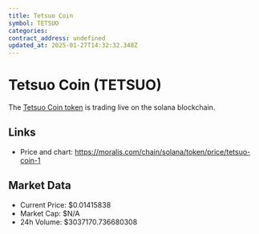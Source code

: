 ```yaml
---
title: Tetsuo Coin
symbol: TETSUO
categories: 
contract_address: undefined
updated_at: 2025-01-27T14:32:32.348Z
---
```


# Tetsuo Coin (TETSUO)
The [Tetsuo Coin token](https://moralis.com/chain/solana/token/price/tetsuo-coin-1) is trading live on the solana blockchain.

## Links
- Price and chart: https://moralis.com/chain/solana/token/price/tetsuo-coin-1

## Market Data
- Current Price: $0.01415838
- Market Cap: $N/A
- 24h Volume: $3037170.736680308
